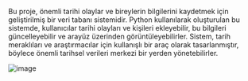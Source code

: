 Bu proje, önemli tarihi olaylar ve bireylerin bilgilerini kaydetmek için geliştirilmiş bir veri tabanı sistemidir. Python kullanılarak oluşturulan bu sistemde, kullanıcılar tarihi olayları ve kişileri ekleyebilir, bu bilgileri güncelleyebilir ve arayüz üzerinden görüntüleyebilirler. Sistem, tarih meraklıları ve araştırmacılar için kullanışlı bir araç olarak tasarlanmıştır, böylece önemli tarihsel verileri merkezi bir yerden yönetebilirler.



![image](https://github.com/alican133/Tarih-Veri-Sistemi/assets/169036709/6851f5e6-863f-482b-a232-c71305d8d243)

